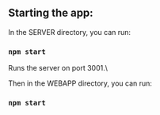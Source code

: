 ## Starting the app:

In the SERVER directory, you can run:

### `npm start`

Runs the server on port 3001.\

Then in the WEBAPP directory, you can run:

### `npm start`
